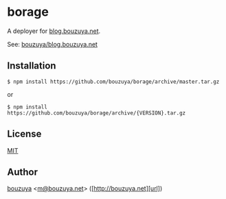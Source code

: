# borage

A deployer for [blog.bouzuya.net](http://blog.bouzuya.net).

See: [bouzuya/blog.bouzuya.net][]

## Installation

    $ npm install https://github.com/bouzuya/borage/archive/master.tar.gz

or

    $ npm install https://github.com/bouzuya/borage/archive/{VERSION}.tar.gz

## License

[MIT](LICENSE)

## Author

[bouzuya][user] &lt;[m@bouzuya.net][email]&gt; ([http://bouzuya.net][url])

[user]: https://github.com/bouzuya
[email]: mailto:m@bouzuya.net
[url]: http://bouzuya.net
[bouzuya/blog.bouzuya.net]: https://github.com/bouzuya/blog.bouzuya.net
[bouzuya/grunt-tentacles]: https://github.com/bouzuya/grunt-tentacles
[bouzuya/kraken]: https://github.com/bouzuya/kraken
